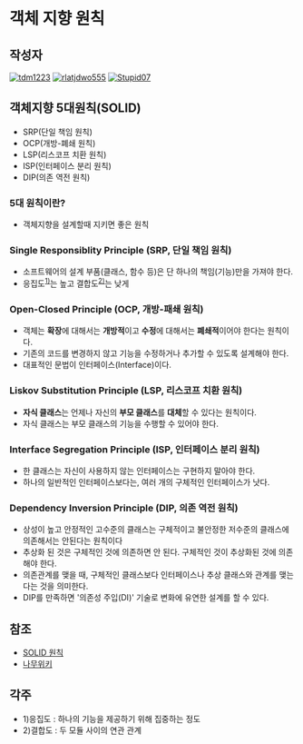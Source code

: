 # **객체 지향 원칙**

## 작성자
[![tdm1223](https://avatars1.githubusercontent.com/u/21440957?s=100&v=4)](https://github.com/tdm1223)
[![rlatjdwo555](https://avatars0.githubusercontent.com/u/28692938?s=100&v=4)](https://github.com/rlatjdwo555)
[![Stupid07](https://avatars1.githubusercontent.com/u/35564566?s=100&v=4)](https://github.com/Stupid07)

## 객체지향 5대원칙(SOLID)
- SRP(단일 책임 원칙)
- OCP(개방-폐쇄 원칙)
- LSP(리스코프 치환 원칙)
- ISP(인터페이스 분리 원칙)
- DIP(의존 역전 원칙)

### 5대 원칙이란?
- 객체지향을 설계할때 지키면 좋은 원칙

### Single Responsiblity Principle (SRP, 단일 책임 원칙)
- 소프트웨어의 설계 부품(클래스, 함수 등)은 단 하나의 책임(기능)만을 가져야 한다.
- 응집도<sup>[1)](#ref1)</sup>는 높고 결합도<sup>[2)](#ref1)</sup>는 낮게

### Open-Closed Principle (OCP, 개방-패쇄 원칙)
- 객체는 **확장**에 대해서는 **개방적**이고 **수정**에 대해서는 **폐쇄적**이어야 한다는 원칙이다.
- 기존의 코드를 변경하지 않고 기능을 수정하거나 추가할 수 있도록 설계해야 한다.
- 대표적인 문법이 인터페이스(Interface)이다.

### Liskov Substitution Principle (LSP, 리스코프 치환 원칙)
- **자식 클래스**는 언제나 자신의 **부모 클래스**를 **대체**할 수 있다는 원칙이다.
- 자식 클래스는 부모 클래스의 기능을 수행할 수 있어야 한다.

### Interface Segregation Principle (ISP, 인터페이스 분리 원칙)
- 한 클래스는 자신이 사용하지 않는 인터페이스는 구현하지 말아야 한다.
- 하나의 일반적인 인터페이스보다는, 여러 개의 구체적인 인터페이스가 낫다.

### Dependency Inversion Principle (DIP, 의존 역전 원칙)
- 상성이 높고 안정적인 고수준의 클래스는 구체적이고 불안정한 저수준의 클래스에 의존해서는 안된다는 원칙이다
- 추상화 된 것은 구체적인 것에 의존하면 안 된다. 구체적인 것이 추상화된 것에 의존해야 한다.
- 의존관계를 맺을 때, 구체적인 클래스보다 인터페이스나 추상 클래스와 관계를 맺는다는 것을 의미한다.
- DIP를 만족하면 '의존성 주입(DI)' 기술로 변화에 유연한 설계를 할 수 있다.

## 참조
- [SOLID 원칙](https://dev-momo.tistory.com/entry/SOLID-%EC%9B%90%EC%B9%99)
- [나무위키](https://namu.wiki/w/%EA%B0%9D%EC%B2%B4%20%EC%A7%80%ED%96%A5%20%ED%94%84%EB%A1%9C%EA%B7%B8%EB%9E%98%EB%B0%8D/%EC%9B%90%EC%B9%99)

## 각주
<a id ="ref1"></a>

- 1)응집도 : 하나의 기능을 제공하기 위해 집중하는 정도
- 2)결합도 : 두 모듈 사이의 연관 관계
